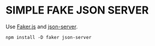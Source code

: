 # SIMPLE FAKE JSON SERVER

Use [Faker.js](https://github.com/marak/Faker.js/)
 and [json-server](https://github.com/typicode/json-server). 

`npm install -D faker json-server`

